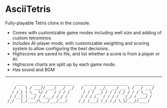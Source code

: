 # AsciiTetris

Fully-playable Tetris clone in the console.

* Comes with customizable game modes including well size and adding of custom tetrominos.
* Includes AI-player mode, with customizable weighting and scoring system to allow configuring the best decisions.
* Highscores are saved to file, and list whether a score is from a player or AI.
* Highscore charts are split up by each game mode.
* Has sound and BGM

***

```
     ____   _____ _____________    ____________________   _________ 
    / _  | / ___// ___/  _/  _/   /_  __/ __/_  __/ __ \ /  _/ ___/ 
   / /_| | \__ \/ /   / / / /      / / / __/ / / / /_/ / / / \__ \ 
  / /__| | __/ / /___/ /_/ /      / / / /_  / / / /  _/_/ / ___/ / 
 /_/   |_/____/\___/___/___/     /_/ /___/ /_/ /_/ \_\/___//____/ 
```